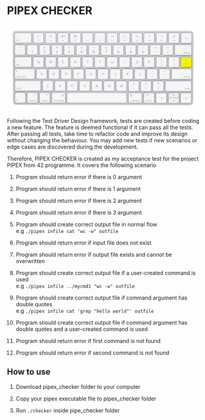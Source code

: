 # PIPEX CHECKER
![Pipe Key On Keyboard](assets/Pipe-key-on-keyboard.jpg)

Following the Test Driver Design framework, tests are created before coding a new feature. The feature is deemed functional if it can pass all the tests. After passing all tests, take time to refactor code and improve its design without changing the behaviour. You may add new tests if new scenarios or edge cases are discovered during the development.

Therefore, PIPEX CHECKER is created as my acceptance test for the project PIPEX from 42 programme. It covers the following scenario

1. Program should return error if there is 0 argument

2. Program should return error if there is 1 argument

3. Program should return error if there is 2 argument

4. Program should return error if there is 3 argument

5. Program should create correct output file in normal flow<br/>
e.g `./pipex infile cat "wc -w" outfile`

6. Program should return error if input file does not exist

7. Program should return error if output file exists and cannot be overwritten

8. Program should create correct output file if a user-created command is used<br/>
e.g `./pipex infile ../mycmd1 "wc -w" outfile`

9. Program should create correct output file if command argument has double quotes<br/>
e.g `./pipex infile cat 'grep "hello world"' outfile`

10. Program should create correct output file if command argument has double quotes and a user-created command is used

11. Program should return error if first command is not found

12. Program should return error if second command is not found

## How to use

1. Download pipex_checker folder to your computer

2. Copy your pipex executable file to pipex_checker folder

3. Run `./checker` inside pipe_checker folder

